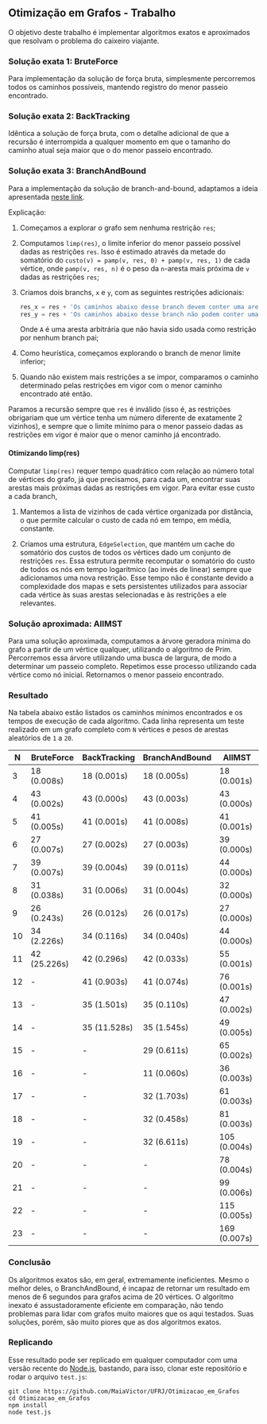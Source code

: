 ## Otimização em Grafos - Trabalho

O objetivo deste trabalho é implementar algoritmos exatos e aproximados que resolvam o problema do caixeiro viajante.

### Solução exata 1: BruteForce

Para implementação da solução de força bruta, simplesmente percorremos todos os caminhos possíveis, mantendo registro do menor passeio encontrado.

### Solução exata 2: BackTracking

Idêntica a solução de força bruta, com o detalhe adicional de que a recursão é interrompida a qualquer momento em que o tamanho do caminho atual seja maior que o do menor passeio encontrado.

### Solução exata 3: BranchAndBound

Para a implementação da solução de branch-and-bound, adaptamos a ideia apresentada [neste link](http://lcm.csa.iisc.ernet.in/dsa/node187.html).

Explicação:

1. Começamos a explorar o grafo sem nenhuma restrição `res`;

2. Computamos `limp(res)`, o limite inferior do menor passeio possível dadas as restrições `res`. Isso é estimado através da metade do somatório do `custo(v) = pamp(v, res, 0) + pamp(v, res, 1)` de cada vértice, onde `pamp(v, res, n)` é o peso da `n`-aresta mais próxima de `v` dadas as restrições `res`;

3. Criamos dois branchs, `x` e `y`, com as seguintes restrições adicionais:

    ```JavaScript
    res_x = res + 'Os caminhos abaixo desse branch devem conter uma aresta A'
    res_y = res + 'Os caminhos abaixo desse branch não podem conter uma aresta A'
    ```

    Onde `A` é uma aresta arbitrária que não havia sido usada como restrição por nenhum branch pai;

4. Como heurística, começamos explorando o branch de menor limite inferior;

5. Quando não existem mais restrições a se impor, comparamos o caminho determinado pelas restrições em vigor com o menor caminho encontrado até então.

Paramos a recursão sempre que `res` é inválido (isso é, as restrições obrigariam que um vértice tenha um número diferente de exatamente 2 vizinhos), e sempre que o limite mínimo para o menor passeio dadas as restrições em vigor é maior que o menor caminho já encontrado.

#### Otimizando limp(res)

Computar `limp(res)` requer tempo quadrático com relação ao número total de vértices do grafo, já que precisamos, para cada um, encontrar suas arestas mais próximas dadas as restrições em vigor. Para evitar esse custo a cada branch,

1. Mantemos a lista de vizinhos de cada vértice organizada por distância, o que permite calcular o custo de cada nó em tempo, em média, constante. 

2. Criamos uma estrutura, `EdgeSelection`, que mantém um cache do somatório dos custos de todos os vértices dado um conjunto de restrições `res`. Essa estrutura permite recomputar o somatório do custo de todos os nós em tempo logarítmico (ao invés de linear) sempre que adicionamos uma nova restrição. Esse tempo não é constante devido a complexidade dos mapas e sets persistentes utilizados para associar cada vértice às suas arestas selecionadas e às restrições a ele relevantes.

### Solução aproximada: AllMST

Para uma solução aproximada, computamos a árvore geradora mínima do grafo a partir de um vértice qualquer, utilizando o algoritmo de Prim. Percorremos essa árvore utilizando uma busca de largura, de modo a determinar um passeio completo. Repetimos esse processo utilizando cada vértice como nó inicial. Retornamos o menor passeio encontrado.

### Resultado

Na tabela abaixo estão listados os caminhos mínimos encontrados e os tempos de execução de cada algoritmo. Cada linha representa um teste realizado em um grafo completo com `N` vértices e pesos de arestas aleatórios de `1` a `20`. 

N | BruteForce | BackTracking | BranchAndBound | AllMST
--- | --- | --- | --- | ---
3 | 18 (0.008s) | 18 (0.001s) | 18 (0.005s) | 18 (0.001s)
4 | 43 (0.002s) | 43 (0.000s) | 43 (0.003s) | 43 (0.000s)
5 | 41 (0.005s) | 41 (0.001s) | 41 (0.008s) | 41 (0.001s)
6 | 27 (0.007s) | 27 (0.002s) | 27 (0.003s) | 39 (0.000s)
7 | 39 (0.007s) | 39 (0.004s) | 39 (0.011s) | 44 (0.000s)
8 | 31 (0.038s) | 31 (0.006s) | 31 (0.004s) | 32 (0.000s)
9 | 26 (0.243s) | 26 (0.012s) | 26 (0.017s) | 27 (0.000s)
10 | 34 (2.226s) | 34 (0.116s) | 34 (0.040s) | 44 (0.000s)
11 | 42 (25.226s) | 42 (0.296s) | 42 (0.033s) | 55 (0.001s)
12 | - | 41 (0.903s) | 41 (0.074s) | 76 (0.001s)
13 | - | 35 (1.501s) | 35 (0.110s) | 47 (0.002s)
14 | - | 35 (11.528s) | 35 (1.545s) | 49 (0.005s)
15 | - | - | 29 (0.611s) | 65 (0.002s)
16 | - | - | 11 (0.060s) | 36 (0.003s)
17 | - | - | 32 (1.703s) | 61 (0.003s)
18 | - | - | 32 (0.458s) | 81 (0.003s)
19 | - | - | 32 (6.611s) | 105 (0.004s)
20 | - | - | - | 78 (0.004s)
21 | - | - | - | 99 (0.006s)
22 | - | - | - | 115 (0.005s)
23 | - | - | - | 169 (0.007s)

### Conclusão

Os algoritmos exatos são, em geral, extremamente ineficientes. Mesmo o melhor deles, o BranchAndBound, é incapaz de retornar um resultado em menos de 6 segundos para grafos acima de 20 vértices. O algoritmo inexato é assustadoramente eficiente em comparação, não tendo problemas para lidar com grafos muito maiores que os aqui testados. Suas soluções, porém, são muito piores que as dos algoritmos exatos.

### Replicando

Esse resultado pode ser replicado em qualquer computador com uma versão recente do [Node.js](https://nodejs.org/en/), bastando, para isso, clonar este repositório e rodar o arquivo `test.js`:

    git clone https://github.com/MaiaVictor/UFRJ/Otimizacao_em_Grafos
    cd Otimizacao_em_Grafos
    npm install
    node test.js
